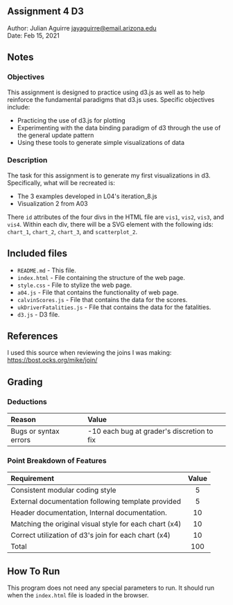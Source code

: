 Assignment 4 D3
------------

Author: Julian Aguirre [jayaguirre@email.arizona.edu](mailto:jayaguirre@email.arizona.edu)  
Date: Feb 15, 2021


## Notes

### Objectives

This assignment is designed to practice using d3.js as well as to help reinforce the fundamental paradigms that d3.js uses. Specific objectives include:
- Practicing the use of d3.js for plotting
- Experimenting with the data binding paradigm of d3 through the use of the general update pattern
- Using these tools to generate simple visualizations of data

### Description
The task for this assignment is to generate my first visualizations in d3. Specifically, what will be recreated is:
- The 3 examples developed in L04's iteration_8.js
- Visualization 2 from A03

There `id` attributes of the four divs in the HTML file are `vis1`, `vis2`,  `vis3`, and `vis4`. Within each div, there will be a SVG element with the following ids: `chart_1`, `chart_2`, `chart_3`, and `scatterplot_2`.

## Included files

* `README.md` - This file.
* `index.html` - File containing the structure of the web page.
* `style.css` - File to stylize the web page.
* `a04.js` - File that contains the functionality of web page.
* `calvinScores.js` - File that contains the data for the scores.
* `ukDriverFatalities.js` - File that contains the data for the fatalities.
* `d3.js` - D3 file.


## References
I used this source when reviewing the joins I was making: https://bost.ocks.org/mike/join/

## Grading
### Deductions
| Reason 				| Value 										|
| :---					|    :----										|
| Bugs or syntax errors | -10 each bug at grader's discretion to fix    |

### Point Breakdown of Features
| Requirement | Value 		|
| :---						|    :----:			|
| Consistent modular coding style | 5 |
| External documentation following template provided | 5 |
| Header documentation, Internal documentation. | 10 |
| Matching the original visual style for each chart (x4) | 10 |
| Correct utilization of d3's join for each chart (x4) | 10 |
| Total | 100 |


## How To Run
This program does not need any special parameters to run. It should run when the
`index.html` file is loaded in the browser.